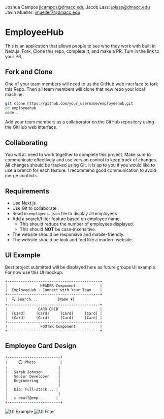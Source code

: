 Joshua Campos jlcampos@dmacc.edu
Jacob Lass: jplass@dmacc.edu
Javin Mueller: jmueller7@dmacc.edu


# EmployeeHub

This is an application that allows people to see who they work with built in Next.js. 
Fork, Clone this repo, complete it, and make a PR.  Turn in the link to your PR.

## Fork and Clone

One of your team members will need to us the GitHub web interface to fork this Repo. 
Then all team members will clone that new repo your local machine.

```bash
git clone https://github.com/your_username/employeehub.git
cd employeehub
code .
```

Add your team members as a collaborator on the GitHub repository using the GitHub web interface.

## Collaborating

You will all need to work together to complete this project.
Make sure to communicate effectively and use version control to keep track of changes.
All changes should be tracked using Git.
It is up to you if you would like to use a branch for each feature.
I recommend good communication to avoid merge conflicts.

## Requirements

- Use Next.js
- Use Git to collaborate
- Read in `employees.json` file to display all employees
- Add a search/filter feature based on employee name.
  - This should reduce the number of employees displayed.
  - This should **NOT** be case-insensitive.
- The website should be responsive and mobile-friendly.
- The website should be look and feel like a modern website.

## UI Example

Best project submitted will be displayed here as future groups UI example.
For now use this UI mockup.

```
+------------------------------------------+
|               HEADER Component           |
|  EmployeeHub - Connect with Your Team    |
+------------------------------------------+
|  🔍 Search...         [Name ▼]     |
+------------------------------------------+
|              CARD GRID`                  |
|  [Card]     [Card]     [Card]     [Card] |
|  [Card]     [Card]     [Card]     [Card] |
+------------------------------------------+
|               FOOTER Component           |
+------------------------------------------+
```

## Employee Card Design
```
+------------------------+
|     ⭕ Photo           |
|                       |
|   Sarah Johnson       |
|   Senior Developer    |
|   Engineering         |
|                       |
|   Bio: Full-stack... |
|                       |
|   ✉️ email@emp...     |
+------------------------+
```

![UI Example](instuctions/UI.webp)
![UI Filter](instuctions/UIFilter.webp)
